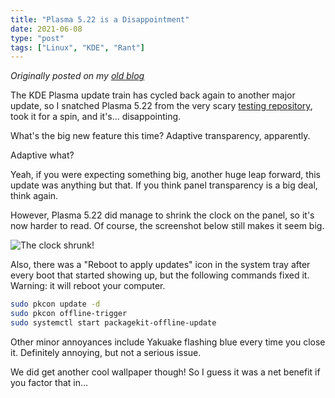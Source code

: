 ```yaml
---
title: "Plasma 5.22 is a Disappointment"
date: 2021-06-08
type: "post"
tags: ["Linux", "KDE", "Rant"]
---
```



*Originally posted on my [old blog](https://git.exozy.me/Ta180m/blog/src/branch/main/_posts/2021-06-08-plasma-5.22-disappointment.md)*


The KDE Plasma update train has cycled back again to another major update, so I snatched Plasma 5.22 from the very scary [testing repository](https://wiki.archlinux.org/index.php/Official_repositories#Testing_repositories), took it for a spin, and it's... disappointing.

What's the big new feature this time? Adaptive transparency, apparently.

Adaptive what?

Yeah, if you were expecting something big, another huge leap forward, this update was anything but that. If you think panel transparency is a big deal, think again.

However, Plasma 5.22 did manage to shrink the clock on the panel, so it's now harder to read. Of course, the screenshot below still makes it seem big.

![The clock shrunk!](/img/clock.png)

Also, there was a "Reboot to apply updates" icon in the system tray after every boot that started showing up, but the following commands fixed it. Warning: it will reboot your computer.

```sh
sudo pkcon update -d
sudo pkcon offline-trigger
sudo systemctl start packagekit-offline-update
```

Other minor annoyances include Yakuake flashing blue every time you close it. Definitely annoying, but not a serious issue.

We did get another cool wallpaper though! So I guess it was a net benefit if you factor that in...

